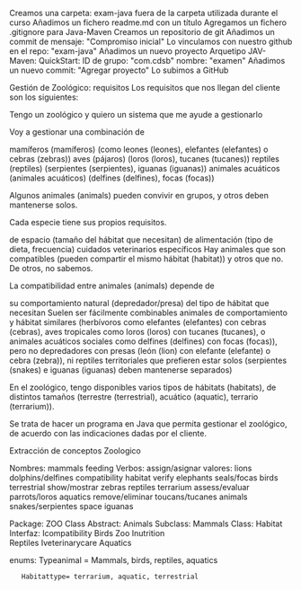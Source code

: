 Creamos una carpeta: exam-java fuera de la carpeta utilizada durante el curso
Añadimos un fichero readme.md con un título
Agregamos un fichero .gitignore para Java-Maven
Creamos un repositorio de git
Añadimos un commit de mensaje: "Compromiso inicial"
Lo vinculamos con nuestro github en el repo: "exam-java"
Añadimos un nuevo proyecto Arquetipo JAV-Maven: QuickStart:
ID de grupo: "com.cdsb"
nombre: "examen"
Añadimos un nuevo commit: "Agregar proyecto"
Lo subimos a GitHub


Gestión de Zoológico: requisitos
Los requisitos que nos llegan del cliente son los siguientes:

Tengo un zoológico y quiero un sistema que me ayude a gestionarlo

Voy a gestionar una combinación de

mamíferos (mamíferos) (como leones (leones), elefantes (elefantes) o cebras (zebras))
aves (pájaros) (loros (loros), tucanes (tucanes))
reptiles (reptiles) (serpientes (serpientes), iguanas (iguanas))
animales acuáticos (animales acuáticos) (delfines (delfines), focas (focas))

Algunos animales (animals) pueden convivir en grupos, y otros deben mantenerse solos.

Cada especie tiene sus propios requisitos.

de espacio (tamaño del hábitat que necesitan)
de alimentación (tipo de dieta, frecuencia)
cuidados veterinarios específicos
Hay animales que son compatibles (pueden compartir el mismo hábitat (habitat)) y otros que no. De otros, no sabemos.

La compatibilidad entre animales (animals) depende de

su comportamiento natural (depredador/presa)
del tipo de hábitat que necesitan
Suelen ser fácilmente combinables animales de comportamiento y hábitat similares (herbívoros como elefantes (elefantes) con cebras (cebras), aves tropicales como loros (loros) con tucanes (tucanes), o animales acuáticos sociales como delfines (delfines) con focas (focas)), pero no depredadores con presas (león (lion) con elefante (elefante) o cebra (zebra)), ni reptiles territoriales que prefieren estar solos (serpientes (snakes) e iguanas (iguanas) deben mantenerse separados)

En el zoológico, tengo disponibles varios tipos de hábitats (habitats), de distintos tamaños (terrestre (terrestrial), acuático (aquatic), terrario (terrarium)).

Se trata de hacer un programa en Java que permita gestionar el zoológico, de acuerdo con las indicaciones dadas por el cliente.


Extracción de conceptos Zoologico 

Nombres: mammals            feeding           Verbos: assign/asignar       valores: lions           dolphins/delfines
         compatibility      habitat                   verify                        elephants       seals/focas
         birds              terrestrial               show/mostrar                  zebras
         reptiles           terrarium                 assess/evaluar                parrots/loros
         aquatics                                     remove/eliminar               toucans/tucanes
         animals                                                                    snakes/serpientes
         space                                                                      iguanas

Package: ZOO
Class Abstract: Animals      Subclass: Mammals     Class: Habitat     Interfaz: Icompatibility
                                       Birds              Zoo                   Inutrition                                             
                                       Reptiles                                 Iveterinarycare
                                       Aquatics

enums: Typeanimal = Mammals, birds, reptiles, aquatics    


       Habitattype= terrarium, aquatic, terrestrial


       

